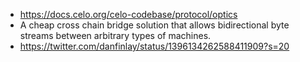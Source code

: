 - https://docs.celo.org/celo-codebase/protocol/optics
- A cheap cross chain bridge solution that allows bidirectional byte streams between arbitrary types of machines.
- https://twitter.com/danfinlay/status/1396134262588411909?s=20
